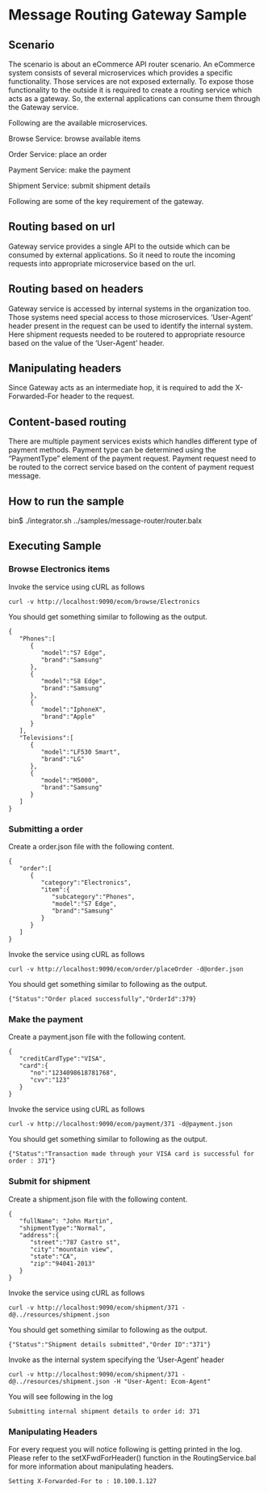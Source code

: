 # Message Routing Gateway Sample

## Scenario

The scenario is about an eCommerce API router scenario.
An eCommerce system consists of several microservices which provides a specific functionality.
Those services are not exposed externally.
To expose those functionality to the outside it is required to create a routing service which acts as a gateway.
So, the external applications can consume them through the Gateway service.

Following are the available microservices.

Browse Service:
browse available items

Order Service:
place an order

Payment Service:
make the payment

Shipment Service:
submit shipment details


Following are some of the key requirement of the gateway.

## Routing based on url
Gateway service provides a single API to the outside which can be consumed by external applications.
 So it need to route the incoming requests into appropriate microservice based on the url.

## Routing based on headers
Gateway service is accessed by internal systems in the organization too. Those systems need special access to those microservices.
‘User-Agent’ header present in the request can be used to identify the internal system.
Here shipment requests needed to be routered to appropriate resource based on the value of the ‘User-Agent’ header.

## Manipulating headers
Since Gateway acts as an intermediate hop, it is required to add the X-Forwarded-For header to the request.


## Content-based routing
There are multiple payment services exists which handles different type of payment methods.
Payment type can be determined using the “PaymentType” element of the payment request.
Payment request need to be routed to the correct service based on the content of payment request message.


## How to run the sample

bin$ ./integrator.sh ../samples/message-router/router.balx


## Executing Sample

### Browse Electronics items

Invoke the service using cURL as follows

```
curl -v http://localhost:9090/ecom/browse/Electronics
```

You should get something similar to following as the output.

```
{
   "Phones":[
      {
         "model":"S7 Edge",
         "brand":"Samsung"
      },
      {
         "model":"S8 Edge",
         "brand":"Samsung"
      },
      {
         "model":"IphoneX",
         "brand":"Apple"
      }
   ],
   "Televisions":[
      {
         "model":"LF530 Smart",
         "brand":"LG"
      },
      {
         "model":"M5000",
         "brand":"Samsung"
      }
   ]
}
```


### Submitting a order


Create a order.json file with the following content.
```
{
   "order":[
      {
         "category":"Electronics",
         "item":{
            "subcategory":"Phones",
            "model":"S7 Edge",
            "brand":"Samsung"
         }
      }
   ]
}
```
Invoke the service using cURL as follows
```
curl -v http://localhost:9090/ecom/order/placeOrder -d@order.json
```

You should get something similar to following as the output.

```
{"Status":"Order placed successfully","OrderId":379}
```


### Make the payment


Create a payment.json file with the following content.
```
{
   "creditCardType":"VISA",
   "card":{
      "no":"1234098618781768",
      "cvv":"123"
   }
}
```

Invoke the service using cURL as follows
```
curl -v http://localhost:9090/ecom/payment/371 -d@payment.json
```

You should get something similar to following as the output.
```
{"Status":"Transaction made through your VISA card is successful for order : 371"}
```

### Submit for shipment

Create a shipment.json file with the following content.

```
{
   "fullName": "John Martin",
   "shipmentType":"Normal",
   "address":{
      "street":"787 Castro st",
      "city":"mountain view",
      "state":"CA",
      "zip":"94041-2013"
   }
}
```


Invoke the service using cURL as follows
```
curl -v http://localhost:9090/ecom/shipment/371 -d@../resources/shipment.json
```


You should get something similar to following as the output.
```
{"Status":"Shipment details submitted","Order ID":"371"}
```

Invoke as the internal system specifying the ‘User-Agent’ header
```
curl -v http://localhost:9090/ecom/shipment/371 -d@../resources/shipment.json -H "User-Agent: Ecom-Agent"
```

You will see following in the log
```
Submitting internal shipment details to order id: 371
```


### Manipulating Headers

For every request you will notice following is getting printed in the log.
Please refer to the setXFwdForHeader() function in the RoutingService.bal for more information about manipulating headers.

```
Setting X-Forwarded-For to : 10.100.1.127
```
